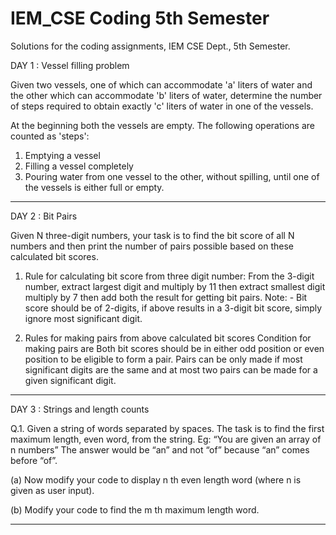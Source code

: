 # IEM_CSE Coding 5th Semester
Solutions for the coding assignments, IEM CSE Dept., 5th Semester.

DAY 1 : Vessel filling problem

Given two vessels, one of which can accommodate 'a' liters of water and the other which can accommodate 'b' liters of water, determine the number of steps required to obtain exactly 'c' liters of water in one of the vessels.

At the beginning both the vessels are empty. The following operations are counted as 'steps':

1. Emptying a vessel
2. Filling a vessel completely
3. Pouring water from one vessel to the other, without spilling, until one of the vessels is either full or empty.
________________________________________________________________________________________________________________________________________________________________________________

DAY 2 : Bit Pairs

Given N three-digit numbers, your task is to find the bit score of all N numbers and then print the number of pairs possible based on these calculated bit scores.

1. Rule for calculating bit score from three digit number:
From the 3-digit number,
extract largest digit and multiply by 11 then
extract smallest digit multiply by 7 then
add both the result for getting bit pairs.
Note: - Bit score should be of 2-digits, if above results in a 3-digit bit score, simply ignore most significant digit.

2. Rules for making pairs from above calculated bit scores
Condition for making pairs are
Both bit scores should be in either odd position or even position to be eligible to form a pair.
Pairs can be only made if most significant digits are the same and at most two pairs can be made for a given significant digit.
________________________________________________________________________________________________________________________________________________________________________________

DAY 3 : Strings and length counts

Q.1. Given a string of words separated by spaces. The task is to find the first maximum length, even word, from the string. Eg: “You are given an array of n numbers” The answer would be “an” and not “of” because “an” comes before “of”.

(a) Now modify your code to display n th even length word (where n is given as user input). 

(b) Modify your code to find the m th maximum length word.

________________________________________________________________________________________________________________________________________________________________________________

